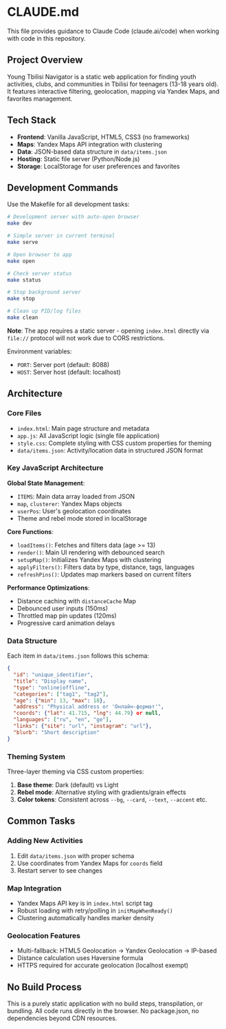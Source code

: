 # CLAUDE.md

This file provides guidance to Claude Code (claude.ai/code) when working with code in this repository.

## Project Overview

Young Tbilisi Navigator is a static web application for finding youth activities, clubs, and communities in Tbilisi for teenagers (13-18 years old). It features interactive filtering, geolocation, mapping via Yandex Maps, and favorites management.

## Tech Stack

- **Frontend**: Vanilla JavaScript, HTML5, CSS3 (no frameworks)
- **Maps**: Yandex Maps API integration with clustering
- **Data**: JSON-based data structure in `data/items.json`
- **Hosting**: Static file server (Python/Node.js)
- **Storage**: LocalStorage for user preferences and favorites

## Development Commands

Use the Makefile for all development tasks:

```bash
# Development server with auto-open browser
make dev

# Simple server in current terminal
make serve

# Open browser to app
make open

# Check server status
make status

# Stop background server
make stop

# Clean up PID/log files
make clean
```

**Note**: The app requires a static server - opening `index.html` directly via `file://` protocol will not work due to CORS restrictions.

Environment variables:
- `PORT`: Server port (default: 8088)
- `HOST`: Server host (default: localhost)

## Architecture

### Core Files
- `index.html`: Main page structure and metadata
- `app.js`: All JavaScript logic (single file application)
- `style.css`: Complete styling with CSS custom properties for theming
- `data/items.json`: Activity/location data in structured JSON format

### Key JavaScript Architecture

**Global State Management**:
- `ITEMS`: Main data array loaded from JSON
- `map`, `clusterer`: Yandex Maps objects
- `userPos`: User's geolocation coordinates
- Theme and rebel mode stored in localStorage

**Core Functions**:
- `loadItems()`: Fetches and filters data (age >= 13)
- `render()`: Main UI rendering with debounced search
- `setupMap()`: Initializes Yandex Maps with clustering
- `applyFilters()`: Filters data by type, distance, tags, languages
- `refreshPins()`: Updates map markers based on current filters

**Performance Optimizations**:
- Distance caching with `distanceCache` Map
- Debounced user inputs (150ms)
- Throttled map pin updates (120ms)
- Progressive card animation delays

### Data Structure

Each item in `data/items.json` follows this schema:
```json
{
  "id": "unique_identifier",
  "title": "Display name",
  "type": "online|offline",
  "categories": ["tag1", "tag2"],
  "age": {"min": 13, "max": 18},
  "address": "Physical address or 'Онлайн-формат'",
  "coords": {"lat": 41.715, "lng": 44.79} or null,
  "languages": ["ru", "en", "ge"],
  "links": {"site": "url", "instagram": "url"},
  "blurb": "Short description"
}
```

### Theming System

Three-layer theming via CSS custom properties:
1. **Base theme**: Dark (default) vs Light
2. **Rebel mode**: Alternative styling with gradients/grain effects
3. **Color tokens**: Consistent across `--bg`, `--card`, `--text`, `--accent` etc.

## Common Tasks

### Adding New Activities
1. Edit `data/items.json` with proper schema
2. Use coordinates from Yandex Maps for `coords` field
3. Restart server to see changes

### Map Integration
- Yandex Maps API key is in `index.html` script tag
- Robust loading with retry/polling in `initMapWhenReady()`
- Clustering automatically handles marker density

### Geolocation Features
- Multi-fallback: HTML5 Geolocation → Yandex Geolocation → IP-based
- Distance calculation uses Haversine formula
- HTTPS required for accurate geolocation (localhost exempt)

## No Build Process

This is a purely static application with no build steps, transpilation, or bundling. All code runs directly in the browser. No package.json, no dependencies beyond CDN resources.